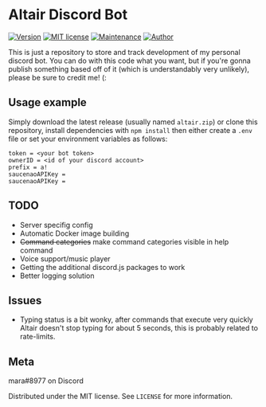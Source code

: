 # Altair Discord Bot
[![Version](https://img.shields.io/github/v/release/tatsumara/altair)](https://github.com/tatsumara/altair/releases/latest)
[![MIT license](https://img.shields.io/badge/License-MIT-blue.svg)](https://lbesson.mit-license.org/)
[![Maintenance](https://img.shields.io/badge/Maintained%3F-yes-green.svg)](https://github.com/tatsumara/altair/graphs/commit-activity)
[![Author](https://img.shields.io/badge/Author-mara-purple.svg)](https://shields.io/)

This is just a repository to store and track development of my personal discord bot. You can do with this code what you want, but if you're gonna publish something based off of it (which is understandably very unlikely), please be sure to credit me! (:

## Usage example
Simply download the latest release (usually named ``altair.zip``) or clone this repository, install dependencies with ``npm install`` then either create a ``.env`` file or set your environment variables as follows:
```
token = <your bot token>
ownerID = <id of your discord account>
prefix = a!
saucenaoAPIKey =  
saucenaoAPIKey = 
```
## TODO
* Server specifig config
* Automatic Docker image building
* ~~Command categories~~ make command categories visible in help command
* Voice support/music player
* Getting the additional discord.js packages to work
* Better logging solution
## Issues
* Typing status is a bit wonky, after commands that execute very quickly Altair doesn't stop typing for about 5 seconds, this is probably related to rate-limits.
## Meta
mara#8977 on Discord

Distributed under the MIT license. See ``LICENSE`` for more information.
